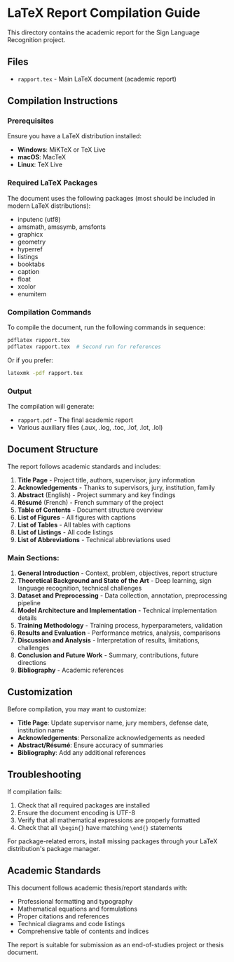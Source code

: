 # LaTeX Report Compilation Guide

This directory contains the academic report for the Sign Language Recognition project.

## Files

- `rapport.tex` - Main LaTeX document (academic report)

## Compilation Instructions

### Prerequisites

Ensure you have a LaTeX distribution installed:
- **Windows**: MiKTeX or TeX Live
- **macOS**: MacTeX
- **Linux**: TeX Live

### Required LaTeX Packages

The document uses the following packages (most should be included in modern LaTeX distributions):
- inputenc (utf8)
- amsmath, amssymb, amsfonts
- graphicx
- geometry
- hyperref
- listings
- booktabs
- caption
- float
- xcolor
- enumitem

### Compilation Commands

To compile the document, run the following commands in sequence:

```bash
pdflatex rapport.tex
pdflatex rapport.tex  # Second run for references
```

Or if you prefer:

```bash
latexmk -pdf rapport.tex
```

### Output

The compilation will generate:
- `rapport.pdf` - The final academic report
- Various auxiliary files (.aux, .log, .toc, .lof, .lot, .lol)

## Document Structure

The report follows academic standards and includes:

1. **Title Page** - Project title, authors, supervisor, jury information
2. **Acknowledgements** - Thanks to supervisors, jury, institution, family
3. **Abstract** (English) - Project summary and key findings
4. **Résumé** (French) - French summary of the project
5. **Table of Contents** - Document structure overview
6. **List of Figures** - All figures with captions
7. **List of Tables** - All tables with captions
8. **List of Listings** - All code listings
9. **List of Abbreviations** - Technical abbreviations used

### Main Sections:
1. **General Introduction** - Context, problem, objectives, report structure
2. **Theoretical Background and State of the Art** - Deep learning, sign language recognition, technical challenges
3. **Dataset and Preprocessing** - Data collection, annotation, preprocessing pipeline
4. **Model Architecture and Implementation** - Technical implementation details
5. **Training Methodology** - Training process, hyperparameters, validation
6. **Results and Evaluation** - Performance metrics, analysis, comparisons
7. **Discussion and Analysis** - Interpretation of results, limitations, challenges
8. **Conclusion and Future Work** - Summary, contributions, future directions
9. **Bibliography** - Academic references

## Customization

Before compilation, you may want to customize:

- **Title Page**: Update supervisor name, jury members, defense date, institution name
- **Acknowledgements**: Personalize acknowledgements as needed
- **Abstract/Résumé**: Ensure accuracy of summaries
- **Bibliography**: Add any additional references

## Troubleshooting

If compilation fails:
1. Check that all required packages are installed
2. Ensure the document encoding is UTF-8
3. Verify that all mathematical expressions are properly formatted
4. Check that all `\begin{}` have matching `\end{}` statements

For package-related errors, install missing packages through your LaTeX distribution's package manager.

## Academic Standards

This document follows academic thesis/report standards with:
- Professional formatting and typography
- Mathematical equations and formulations
- Proper citations and references
- Technical diagrams and code listings
- Comprehensive table of contents and indices

The report is suitable for submission as an end-of-studies project or thesis document.
